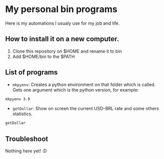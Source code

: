 # My personal bin programs

Here is my automations I usualy use for my job and life.

## How to install it on a new computer.
1. Clone this repository on $HOME and rename it to bin
2. Add $HOME/bin to the $PATH

## List of programs

* `mkpyenv`: Creates a python environment on that folder which is called. Gets one argument which is the python version, for example:
```bash
mkpyenv 3.9
```
* `getDollar`: Show on screen the current USD-BRL rate and some others statistics.
```bash
getDollar
```

## Troubleshoot

Nothing here yet! :D
